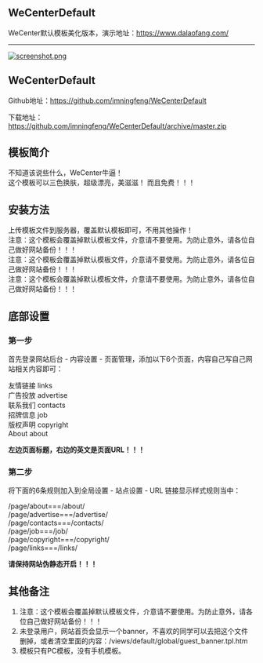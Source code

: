 ## WeCenterDefault
WeCenter默认模板美化版本，演示地址：https://www.dalaofang.com/

---

[![screenshot.png](https://i.loli.net/2019/07/18/5d308497e0ed434271.png)](https://i.loli.net/2019/07/18/5d308497e0ed434271.png)

## WeCenterDefault

Github地址：https://github.com/imningfeng/WeCenterDefault

下载地址：https://github.com/imningfeng/WeCenterDefault/archive/master.zip

## 模板简介

不知道该说些什么，WeCenter牛逼！  
这个模板可以三色换肤，超级漂亮，美滋滋！
而且免费！！！

## 安装方法

上传模板文件到服务器，覆盖默认模板即可，不用其他操作！  
注意：这个模板会覆盖掉默认模板文件，介意请不要使用。为防止意外，请各位自己做好网站备份！！！  
注意：这个模板会覆盖掉默认模板文件，介意请不要使用。为防止意外，请各位自己做好网站备份！！！  
注意：这个模板会覆盖掉默认模板文件，介意请不要使用。为防止意外，请各位自己做好网站备份！！！  

## 底部设置

### 第一步

首先登录网站后台 - 内容设置 - 页面管理，添加以下6个页面，内容自己写自己网站相关内容即可：

友情链接 links  
广告投放 advertise  
联系我们 contacts  
招牌信息 job  
版权声明 copyright  
About about

**左边页面标题，右边的英文是页面URL！！！**

### 第二步

将下面的6条规则加入到全局设置 - 站点设置 - URL 链接显示样式规则当中：

/page/about===/about/  
/page/advertise===/advertise/  
/page/contacts===/contacts/  
/page/job===/job/  
/page/copyright===/copyright/  
/page/links===/links/

**请保持网站伪静态开启！！！**

## 其他备注
1. 注意：这个模板会覆盖掉默认模板文件，介意请不要使用。为防止意外，请各位自己做好网站备份！！！
2. 未登录用户，网站首页会显示一个banner，不喜欢的同学可以去把这个文件删掉，或者清空里面的内容：/views/default/global/guest_banner.tpl.htm  
3. 模板只有PC模板，没有手机模板。

